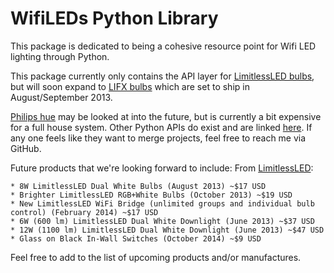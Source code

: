 # WifiLEDs Python Library

This package is dedicated to being a cohesive resource point for Wifi LED lighting through Python.

This package currently only contains the API layer for [LimitlessLED bulbs](wifileds/limitlessled), but will soon expand to [LIFX bulbs](http://lifx.co/) which are set to ship in August/September 2013. 

[Philips hue](http://www.meethue.com/) may be looked at into the future, but is currently a bit expensive for a full house system. Other Python APIs do exist and are linked [here](https://github.com/Q42/hue-libs#python). If any one feels like they want to merge projects, feel free to reach me via GitHub.

Future products that we're looking forward to include:
From [LimitlessLED](http://whrl.pl/RdBge7):

    * 8W LimitlessLED Dual White Bulbs (August 2013) ~$17 USD
    * Brighter LimitlessLED RGB+White Bulbs (October 2013) ~$19 USD
    * New LimitlessLED WiFi Bridge (unlimited groups and individual bulb control) (February 2014) ~$17 USD
    * 6W (600 lm) LimitlessLED Dual White Downlight (June 2013) ~$37 USD
    * 12W (1100 lm) LimitlessLED Dual White Downlight (June 2013) ~$47 USD
    * Glass on Black In-Wall Switches (October 2014) ~$9 USD

Feel free to add to the list of upcoming products and/or manufactures.
